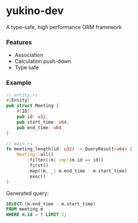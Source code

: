 # yukino-dev

A type-safe, high performance ORM framework

### Features

* Association
* Calculation push-down
* Type safe

### Example

```rust
// entity.rs
#[Entity]
pub struct Meeting {
    #[ID]
    pub id: u32,
    pub start_time: u64,
    pub end_time: u64
}

// main.rs 
fn meeting_length(id: u32) -> QueryResult<u64> {
    Meeting::all()
        .filter(|m| cmp!(m.id == id))
        .first()
        .map(|m, _| m.end_time - m.start_time)
        .exec()
}
```

Generated query:

```SQL
SELECT (m.end_time - m.start_time)
FROM meeting m
WHERE m.id = ? LIMIT 1;
```